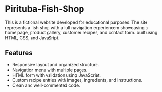# Pirituba-Fish-Shop
This is a fictional website developed for educational purposes. The site represents a fish shop with a full navigation experiencem showcasing a home page, product gallery, customer recipes, and contact form. built using HTML, CSS, and JavaSript.

## Features
- Responsive layout and organized structure.
- Navigation menu with multiple pages.
- HTML form with validation using JavaScript.
- Custom recipe entries with images, ingredients, and instructions.
- Clean and well-commented code.
